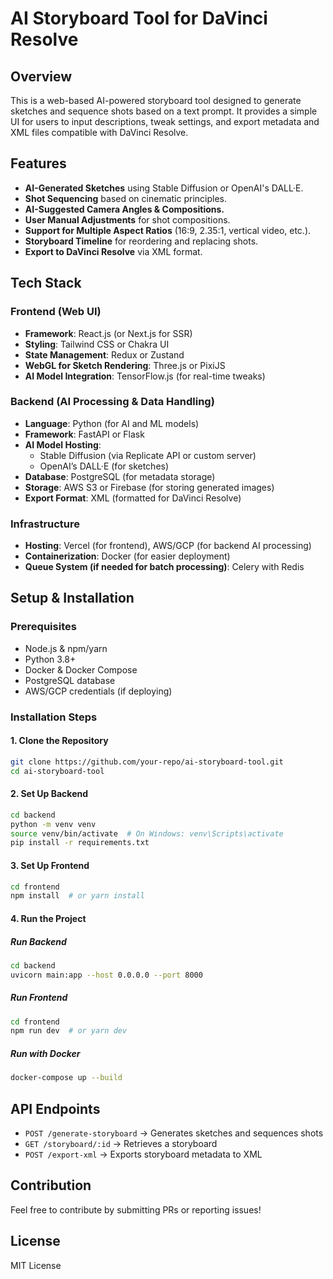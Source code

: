 # AI Storyboard Tool for DaVinci Resolve

## Overview
This is a web-based AI-powered storyboard tool designed to generate sketches and sequence shots based on a text prompt. It provides a simple UI for users to input descriptions, tweak settings, and export metadata and XML files compatible with DaVinci Resolve.

## Features
- **AI-Generated Sketches** using Stable Diffusion or OpenAI's DALL·E.
- **Shot Sequencing** based on cinematic principles.
- **AI-Suggested Camera Angles & Compositions.**
- **User Manual Adjustments** for shot compositions.
- **Support for Multiple Aspect Ratios** (16:9, 2.35:1, vertical video, etc.).
- **Storyboard Timeline** for reordering and replacing shots.
- **Export to DaVinci Resolve** via XML format.

## Tech Stack
### **Frontend (Web UI)**
- **Framework**: React.js (or Next.js for SSR)
- **Styling**: Tailwind CSS or Chakra UI
- **State Management**: Redux or Zustand
- **WebGL for Sketch Rendering**: Three.js or PixiJS
- **AI Model Integration**: TensorFlow.js (for real-time tweaks)

### **Backend (AI Processing & Data Handling)**
- **Language**: Python (for AI and ML models)
- **Framework**: FastAPI or Flask
- **AI Model Hosting**:
  - Stable Diffusion (via Replicate API or custom server)
  - OpenAI’s DALL·E (for sketches)
- **Database**: PostgreSQL (for metadata storage)
- **Storage**: AWS S3 or Firebase (for storing generated images)
- **Export Format**: XML (formatted for DaVinci Resolve)

### **Infrastructure**
- **Hosting**: Vercel (for frontend), AWS/GCP (for backend AI processing)
- **Containerization**: Docker (for easier deployment)
- **Queue System (if needed for batch processing)**: Celery with Redis

## Setup & Installation
### Prerequisites
- Node.js & npm/yarn
- Python 3.8+
- Docker & Docker Compose
- PostgreSQL database
- AWS/GCP credentials (if deploying)

### Installation Steps
#### **1. Clone the Repository**
```bash
git clone https://github.com/your-repo/ai-storyboard-tool.git
cd ai-storyboard-tool
```

#### **2. Set Up Backend**
```bash
cd backend
python -m venv venv
source venv/bin/activate  # On Windows: venv\Scripts\activate
pip install -r requirements.txt
```

#### **3. Set Up Frontend**
```bash
cd frontend
npm install  # or yarn install
```

#### **4. Run the Project**
##### **Run Backend**
```bash
cd backend
uvicorn main:app --host 0.0.0.0 --port 8000
```
##### **Run Frontend**
```bash
cd frontend
npm run dev  # or yarn dev
```
##### **Run with Docker**
```bash
docker-compose up --build
```

## API Endpoints
- `POST /generate-storyboard` → Generates sketches and sequences shots
- `GET /storyboard/:id` → Retrieves a storyboard
- `POST /export-xml` → Exports storyboard metadata to XML

## Contribution
Feel free to contribute by submitting PRs or reporting issues!

## License
MIT License

